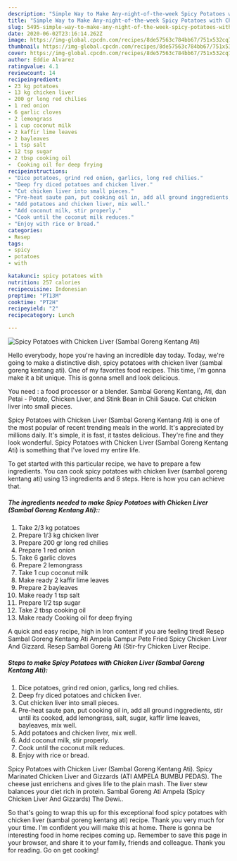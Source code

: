 ```yaml
---
description: "Simple Way to Make Any-night-of-the-week Spicy Potatoes with Chicken Liver (Sambal Goreng Kentang Ati)"
title: "Simple Way to Make Any-night-of-the-week Spicy Potatoes with Chicken Liver (Sambal Goreng Kentang Ati)"
slug: 5495-simple-way-to-make-any-night-of-the-week-spicy-potatoes-with-chicken-liver-sambal-goreng-kentang-ati
date: 2020-06-02T23:16:14.262Z
image: https://img-global.cpcdn.com/recipes/8de57563c784bb67/751x532cq70/spicy-potatoes-with-chicken-liver-sambal-goreng-kentang-ati-recipe-main-photo.jpg
thumbnail: https://img-global.cpcdn.com/recipes/8de57563c784bb67/751x532cq70/spicy-potatoes-with-chicken-liver-sambal-goreng-kentang-ati-recipe-main-photo.jpg
cover: https://img-global.cpcdn.com/recipes/8de57563c784bb67/751x532cq70/spicy-potatoes-with-chicken-liver-sambal-goreng-kentang-ati-recipe-main-photo.jpg
author: Eddie Alvarez
ratingvalue: 4.1
reviewcount: 14
recipeingredient:
- 23 kg potatoes
- 13 kg chicken liver
- 200 gr long red chilies
- 1 red onion
- 6 garlic cloves
- 2 lemongrass
- 1 cup coconut milk
- 2 kaffir lime leaves
- 2 bayleaves
- 1 tsp salt
- 12 tsp sugar
- 2 tbsp cooking oil
-  Cooking oil for deep frying
recipeinstructions:
- "Dice potatoes, grind red onion, garlics, long red chilies."
- "Deep fry diced potatoes and chicken liver."
- "Cut chicken liver into small pieces."
- "Pre-heat saute pan, put cooking oil in, add all ground inggredients, stir until its cooked, add lemongrass, salt, sugar, kaffir lime leaves, bayleaves, mix well."
- "Add potatoes and chicken liver, mix well."
- "Add coconut milk, stir properly."
- "Cook until the coconut milk reduces."
- "Enjoy with rice or bread."
categories:
- Resep
tags:
- spicy
- potatoes
- with

katakunci: spicy potatoes with
nutrition: 257 calories
recipecuisine: Indonesian
preptime: "PT13M"
cooktime: "PT2H"
recipeyield: "2"
recipecategory: Lunch

---
```



![Spicy Potatoes with Chicken Liver (Sambal Goreng Kentang Ati)](https://img-global.cpcdn.com/recipes/8de57563c784bb67/751x532cq70/spicy-potatoes-with-chicken-liver-sambal-goreng-kentang-ati-recipe-main-photo.jpg)

Hello everybody, hope you're having an incredible day today. Today, we're going to make a distinctive dish, spicy potatoes with chicken liver (sambal goreng kentang ati). One of my favorites food recipes. This time, I'm gonna make it a bit unique. This is gonna smell and look delicious.

You need : a food processor or a blender. Sambal Goreng Kentang, Ati, dan Petai - Potato, Chicken Liver, and Stink Bean in Chili Sauce. Cut chicken liver into small pieces.

Spicy Potatoes with Chicken Liver (Sambal Goreng Kentang Ati) is one of the most popular of recent trending meals in the world. It's appreciated by millions daily. It's simple, it is fast, it tastes delicious. They're fine and they look wonderful. Spicy Potatoes with Chicken Liver (Sambal Goreng Kentang Ati) is something that I've loved my entire life.


To get started with this particular recipe, we have to prepare a few ingredients. You can cook spicy potatoes with chicken liver (sambal goreng kentang ati) using 13 ingredients and 8 steps. Here is how you can achieve that.

##### The ingredients needed to make Spicy Potatoes with Chicken Liver (Sambal Goreng Kentang Ati)::

1. Take 2/3 kg potatoes
1. Prepare 1/3 kg chicken liver
1. Prepare 200 gr long red chilies
1. Prepare 1 red onion
1. Take 6 garlic cloves
1. Prepare 2 lemongrass
1. Take 1 cup coconut milk
1. Make ready 2 kaffir lime leaves
1. Prepare 2 bayleaves
1. Make ready 1 tsp salt
1. Prepare 1/2 tsp sugar
1. Take 2 tbsp cooking oil
1. Make ready  Cooking oil for deep frying


A quick and easy recipe, high in Iron content if you are feeling tired! Resep Sambal Goreng Kentang Ati Ampela Campur Pete Fried Spicy Chicken Liver And Gizzard. Resep Sambal Goreng Ati (Stir-fry Chicken Liver Recipe. 

##### Steps to make Spicy Potatoes with Chicken Liver (Sambal Goreng Kentang Ati):

1. Dice potatoes, grind red onion, garlics, long red chilies.
1. Deep fry diced potatoes and chicken liver.
1. Cut chicken liver into small pieces.
1. Pre-heat saute pan, put cooking oil in, add all ground inggredients, stir until its cooked, add lemongrass, salt, sugar, kaffir lime leaves, bayleaves, mix well.
1. Add potatoes and chicken liver, mix well.
1. Add coconut milk, stir properly.
1. Cook until the coconut milk reduces.
1. Enjoy with rice or bread.


Spicy Potatoes with Chicken Liver (Sambal Goreng Kentang Ati). Spicy Marinated Chicken Liver and Gizzards (ATI AMPELA BUMBU PEDAS). The cheese just enrichens and gives life to the plain mash. The liver stew balances your diet rich in protein. Sambal Goreng Ati Ampela (Spicy Chicken Liver And Gizzards) The Dewi.. 

So that's going to wrap this up for this exceptional food spicy potatoes with chicken liver (sambal goreng kentang ati) recipe. Thank you very much for your time. I'm confident you will make this at home. There is gonna be interesting food in home recipes coming up. Remember to save this page in your browser, and share it to your family, friends and colleague. Thank you for reading. Go on get cooking!
